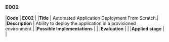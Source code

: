 ### E002

|**Code**           | **E002** |
|**Title**          | Automated Application Deployment From Scratch.|
|**Description**    | Ability to deploy the application in a provisioned environment.|
|**Possible Implementations** | |
|**Evaluation**     | |
|**Applied stage**  | |
